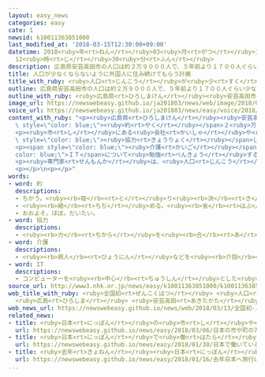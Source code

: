 ```yaml
---
layout: easy_news
categories: easy
cate: 1
newsid: k10011363851000
last_modified_at: '2018-03-15T12:30:00+09:00'
datetime: 2018<ruby>年<rt>ねん</rt></ruby>03<ruby>月<rt>がつ</rt></ruby>15<ruby>日<rt>にち</rt></ruby>
  12<ruby>時<rt>じ</rt></ruby>30<ruby>分<rt>ふん</rt></ruby>
description: 広島県安芸高田市の人口は約２万９０００人で、５年前より１７００人ぐらい少なくなりました。
title: 人口が少なくならないように外国人に住み続けてもらう計画
title_with_ruby: <ruby>人口<rt>じんこう</rt></ruby>が<ruby>少<rt>すく</rt></ruby>なくならないように<ruby>外国人<rt>がいこくじん</rt></ruby>に<ruby>住<rt>す</rt></ruby>み<ruby>続<rt>つづ</rt></ruby>けてもらう<ruby>計画<rt>けいかく</rt></ruby>
outline: 広島県安芸高田市の人口は約２万９０００人で、５年前より１７００人ぐらい少なくなりました。
outline_with_ruby: <ruby>広島県<rt>ひろしまけん</rt></ruby><ruby>安芸高田市<rt>あきたかたし</rt></ruby>の<ruby>人口<rt>じんこう</rt></ruby>は<ruby>約<rt>やく</rt></ruby>２<ruby>万<rt>まん</rt></ruby>９０００<ruby>人<rt>にん</rt></ruby>で、５<ruby>年<rt>ねん</rt></ruby><ruby>前<rt>まえ</rt></ruby>より１７００<ruby>人<rt>にん</rt></ruby>ぐらい<ruby>少<rt>すく</rt></ruby>なくなりました。
image_url: https://newswebeasy.github.io/ja201803/news/web/image/2018/03/13/K10011363851_1803140613_1803140615_01_03.jpg
voice_url: https://newswebeasy.github.io/ja201803/news/easy/voice/2018/03/15/k10011363851000.mp3
content_with_ruby: "<p><ruby>広島県<rt>ひろしまけん</rt></ruby><ruby>安芸高田市<rt>あきたかたし</rt></ruby>の<ruby>人口<rt>じんこう</rt></ruby>は<span\
  \ style=\"color: blue;\"><ruby>約<rt>やく</rt></ruby></span>２<ruby>万<rt>まん</rt></ruby>９０００<ruby>人<rt>にん</rt></ruby>で、５<ruby>年<rt>ねん</rt></ruby><ruby>前<rt>まえ</rt></ruby>より１７００<ruby>人<rt>にん</rt></ruby>ぐらい<ruby>少<rt>すく</rt></ruby>なくなりました。<ruby>安芸高田市<rt>あきたかたし</rt></ruby>は、<ruby>人口<rt>じんこう</rt></ruby>が<ruby>少<rt>すく</rt></ruby>なくならないように、<ruby>外国人<rt>がいこくじん</rt></ruby>に<ruby>長<rt>なが</rt></ruby>く<ruby>住<rt>す</rt></ruby>み<ruby>続<rt>つづ</rt></ruby>けてもらう<ruby>計画<rt>けいかく</rt></ruby>をつくりました。</p>\n\
  <p><ruby>市<rt>し</rt></ruby>にある<ruby>会社<rt>かいしゃ</rt></ruby>や<ruby>店<rt>みせ</rt></ruby>と<span\
  \ style=\"color: blue;\"><ruby>協力<rt>きょうりょく</rt></ruby></span>して、もっとたくさんの<ruby>外国人<rt>がいこくじん</rt></ruby>が<ruby>働<rt>はたら</rt></ruby>くことができるようにします。そして２０２３<ruby>年<rt>ねん</rt></ruby>３<ruby>月<rt>がつ</rt></ruby>までに、<ruby>今<rt>いま</rt></ruby><ruby>住<rt>す</rt></ruby>んでいる<ruby>外国人<rt>がいこくじん</rt></ruby>の<ruby>半分<rt>はんぶん</rt></ruby>に<ruby>長<rt>なが</rt></ruby>く<ruby>住<rt>す</rt></ruby>み<ruby>続<rt>つづ</rt></ruby>けてもらう<ruby>計画<rt>けいかく</rt></ruby>です。</p>\n\
  <p><span style=\"color: blue;\"><ruby>介護<rt>かいご</rt></ruby></span>や<span style=\"\
  color: blue;\">ＩＴ</span>について<ruby>勉強<rt>べんきょう</rt></ruby>する<ruby>学校<rt>がっこう</rt></ruby>を<ruby>市<rt>し</rt></ruby>につくるようにします。そして<ruby>留学生<rt>りゅうがくせい</rt></ruby>がこの<ruby>学校<rt>がっこう</rt></ruby>を<ruby>卒業<rt>そつぎょう</rt></ruby>したあと、<ruby>市<rt>し</rt></ruby>に<ruby>残<rt>のこ</rt></ruby>って<ruby>働<rt>はたら</rt></ruby>いてもらうことも<ruby>考<rt>かんが</rt></ruby>えています。</p>\n\
  <p><ruby>専門家<rt>せんもんか</rt></ruby>は、<ruby>人口<rt>じんこう</rt></ruby>が<ruby>少<rt>すく</rt></ruby>なくならないように<ruby>外国人<rt>がいこくじん</rt></ruby>に<ruby>長<rt>なが</rt></ruby>く<ruby>住<rt>す</rt></ruby>み<ruby>続<rt>つづ</rt></ruby>けてもらう<ruby>計画<rt>けいかく</rt></ruby>をつくったのは、<ruby>安芸高田市<rt>あきたかたし</rt></ruby>が<ruby>初<rt>はじ</rt></ruby>めてだと<ruby>言<rt>い</rt></ruby>っています。</p>\n\
  <p></p>\n<p></p>"
words:
- word: 約
  descriptions:
  - ちかう。<ruby><rb>取</rb><rt>と</rt></ruby>り<ruby><rb>決</rb><rt>き</rt></ruby>める。
  - <ruby><rb>縮</rb><rt>ちぢ</rt></ruby>める。<ruby><rb>省</rb><rt>はぶ</rt></ruby>く。<ruby><rb>簡単</rb><rt>かんたん</rt></ruby>にする。
  - おおよそ。ほぼ。だいたい。
- word: 協力
  descriptions:
  - <ruby><rb>力</rb><rt>ちから</rt></ruby>を<ruby><rb>合</rb><rt>あ</rt></ruby>わせて、ものごとを<ruby><rb>行</rb><rt>おこな</rt></ruby>うこと。
- word: 介護
  descriptions:
  - <ruby><rb>病人</rb><rt>びょうにん</rt></ruby>などを<ruby><rb>介抱</rb><rt>かいほう</rt></ruby>し、<ruby><rb>世話</rb><rt>せわ</rt></ruby>をすること。
- word: IT
  descriptions:
  - コンピューターを<ruby><rb>中心</rb><rt>ちゅうしん</rt></ruby>とした<ruby><rb>情報技術</rb><rt>じょうほうぎじゅつ</rt></ruby>。
source_url: http://www3.nhk.or.jp/news/easy/k10011363851000/k10011363851000.html
web_title_with_ruby: <ruby>全国初<rt>ぜんこくはつ</rt></ruby> <ruby>人口<rt>じんこう</rt></ruby><ruby>減少<rt>げんしょう</rt></ruby><ruby>対策<rt>たいさく</rt></ruby>に<ruby>外国人<rt>がいこくじん</rt></ruby>の<ruby>移住<rt>いじゅう</rt></ruby>を<ruby>促進<rt>そくしん</rt></ruby>
  <ruby>広島<rt>ひろしま</rt></ruby> <ruby>安芸高田<rt>あきたかた</rt></ruby>
web_news_url: https://newswebeasy.github.io/news/web/2018/03/13/全国初-人口減少対策に外国人の移住を促進-広島-安芸高田
related_news:
- title: <ruby>日本<rt>にっぽん</rt></ruby>の<ruby>市<rt>し</rt></ruby>や<ruby>町<rt>まち</rt></ruby>の７５％で<ruby>外国人<rt>がいこくじん</rt></ruby>が<ruby>増<rt>ふ</rt></ruby>えた
  url: https://newswebeasy.github.io/news/easy/2018/03/06/日本の市や町の75で外国人が増えた
- title: <ruby>日本<rt>にっぽん</rt></ruby>で<ruby>働<rt>はたら</rt></ruby>いている<ruby>外国人<rt>がいこくじん</rt></ruby>　<ruby>今<rt>いま</rt></ruby>まででいちばん<ruby>多<rt>おお</rt></ruby>い１２７<ruby>万<rt>まん</rt></ruby><ruby>人<rt>にん</rt></ruby>
  url: https://newswebeasy.github.io/news/easy/2018/01/30/日本で働いている外国人-今まででいちばん多い127万人
- title: <ruby>去年<rt>きょねん</rt></ruby><ruby>日本<rt>にっぽん</rt></ruby>へ<ruby>旅行<rt>りょこう</rt></ruby>に<ruby>来<rt>き</rt></ruby>た<ruby>外国人<rt>がいこくじん</rt></ruby>はいちばん<ruby>多<rt>おお</rt></ruby>い２８６９<ruby>万<rt>まん</rt></ruby><ruby>人<rt>にん</rt></ruby>
  url: https://newswebeasy.github.io/news/easy/2018/01/16/去年日本へ旅行に来た外国人はいちばん多い2869万人
...
```

